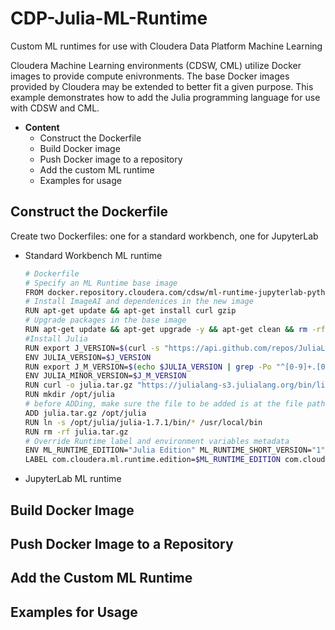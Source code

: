 # CDP-Julia-ML-Runtime
Custom ML runtimes for use with Cloudera Data Platform Machine Learning

Cloudera Machine Learning environments (CDSW, CML) utilize Docker images to provide compute enivronments. The base Docker images provided by Cloudera may be extended to better fit a given purpose. This example demonstrates how to add the Julia programming language for use with CDSW and CML.

- **Content**
    - Construct the Dockerfile
    - Build Docker image
    - Push Docker image to a repository
    - Add the custom ML runtime
    - Examples for usage

## Construct the Dockerfile
Create two Dockerfiles: one for a standard workbench, one for JupyterLab
- Standard Workbench ML runtime
    ```bash
    # Dockerfile
    # Specify an ML Runtime base image
    FROM docker.repository.cloudera.com/cdsw/ml-runtime-jupyterlab-python3.9-standard:2021.09.1-b5
    # Install ImageAI and dependenices in the new image
    RUN apt-get update && apt-get install curl gzip
    # Upgrade packages in the base image
    RUN apt-get update && apt-get upgrade -y && apt-get clean && rm -rf /var/lib/apt/lists/*
    #Install Julia
    RUN export J_VERSION=$(curl -s "https://api.github.com/repos/JuliaLang/julia/releases/latest" | grep -Po '"tag_name": "v\K[0-9.]+')
    ENV JULIA_VERSION=$J_VERSION
    RUN export J_M_VERSION=$(echo $JULIA_VERSION | grep -Po "^[0-9]+.[0-9]+")
    ENV JULIA_MINOR_VERSION=$J_M_VERSION
    RUN curl -o julia.tar.gz "https://julialang-s3.julialang.org/bin/linux/x64/${JULIA_MINOR_VERSION}/julia-${JULIA_VERSION}-linux-x86_64.tar.gz" > julia.tar.gz
    RUN mkdir /opt/julia
    # before ADDing, make sure the file to be added is at the file path
    ADD julia.tar.gz /opt/julia
    RUN ln -s /opt/julia/julia-1.7.1/bin/* /usr/local/bin
    RUN rm -rf julia.tar.gz
    # Override Runtime label and environment variables metadata
    ENV ML_RUNTIME_EDITION="Julia Edition" ML_RUNTIME_SHORT_VERSION="1" ML_RUNTIME_MAINTENANCE_VERSION="2" ML_RUNTIME_FULL_VERSION="1.2" ML_RUNTIME_DESCRIPTION="This runtime includes Julia"
    LABEL com.cloudera.ml.runtime.edition=$ML_RUNTIME_EDITION com.cloudera.ml.runtime.full-version=$ML_RUNTIME_FULL_VERSION com.cloudera.ml.runtime.short-version=$ML_RUNTIME_SHORT_VERSION com.cloudera.ml.runtime.maintenance-version=$ML_RUNTIME_MAINTENANCE_VERSION com.cloudera.ml.runtime.description=$ML_RUNTIME_DESCRIPTION
    ```

- JupyterLab ML runtime




## Build Docker Image


## Push Docker Image to a Repository


## Add the Custom ML Runtime 


## Examples for Usage


